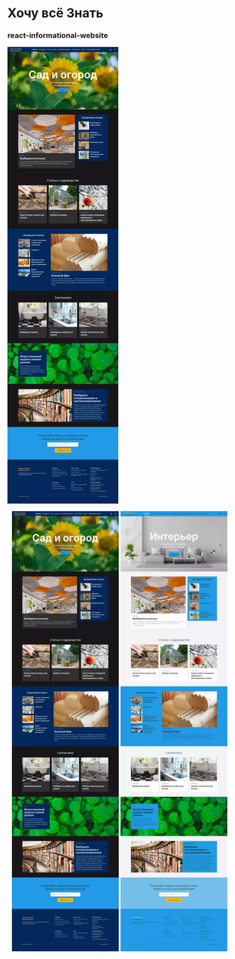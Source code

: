 ﻿# Хочу всё Знать
### react-informational-website

![Screenshot](screenshots/main-0-min.webp)

<div align="center">
  <img src="./screenshots/main-0-min.webp" width="240" />
  <img src="./screenshots/main-1-min.webp" width="240" />
</div>
